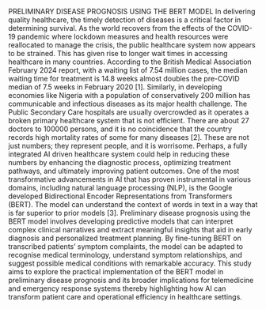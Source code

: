 PRELIMINARY DISEASE PROGNOSIS USING THE BERT MODEL
In delivering quality healthcare, the timely detection of diseases is a critical factor in determining survival. As the world recovers from the effects of the COVID-19 pandemic where lockdown measures and health resources were reallocated to manage the crisis, the public healthcare system now appears to be strained. This has given rise to longer wait times in accessing healthcare in many countries. According to the British Medical Association February 2024 report, with a waiting list of 7.54 million cases, the median waiting time for treatment is 14.8 weeks almost doubles the pre-COVID median of 7.5 weeks in February 2020 [1]. Similarly, in developing economies like Nigeria with a population of conservatively 200 million has communicable and infectious diseases as its major health challenge. The Public Secondary Care hospitals are usually overcrowded as it operates a broken primary healthcare system that is not efficient. There are about 27 doctors to 100000 persons, and it is no coincidence that the country records high mortality rates of some for many diseases [2]. These are not just numbers; they represent people, and it is worrisome.
	Perhaps, a fully integrated AI driven healthcare system could help in reducing these numbers by enhancing the diagnostic process, optimizing treatment pathways, and ultimately improving patient outcomes. One of the most transformative advancements in AI that has proven instrumental in various domains, including natural language processing (NLP), is the Google developed Bidirectional Encoder Representations from Transformers (BERT).  The model can understand the context of words in text in a way that is far superior to prior models [3]. 
	Preliminary disease prognosis using the BERT model involves developing predictive models that can interpret complex clinical narratives and extract meaningful insights that aid in early diagnosis and personalized treatment planning. By fine-tuning BERT on transcribed patients’ symptom complaints, the model can be adapted to recognise medical terminology, understand symptom relationships, and suggest possible medical conditions with remarkable accuracy.
	This study aims to explore the practical implementation of the BERT model in preliminary disease prognosis and its broader implications for telemedicine and emergency response systems thereby highlighting how AI can transform patient care and operational efficiency in healthcare settings.
